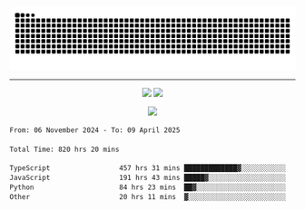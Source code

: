 <div align="center">
  <picture>
      <source
    media="(prefers-color-scheme: dark)"
      srcset="https://raw.githubusercontent.com/platane/snk/output/github-contribution-grid-snake-dark.svg"
      />
    <source
      media="(prefers-color-scheme: light)"
      srcset="https://raw.githubusercontent.com/xct007/xct007/output/github-contribution-grid-snake.svg"
      />
    <img
      alt="Snake"
      src="https://raw.githubusercontent.com/xct007/xct007/output/github-contribution-grid-snake.svg"
      />
  </picture>

</div>

___
<p align="center">
  <img src="https://readme-stats-blush-eta.vercel.app/api/top-langs/?username=xct007&layout=compact" />
  <img src="https://readme-stats-blush-eta.vercel.app/api?username=xct007&show_icons=true&theme=transparent&hide_title=true&include_all_commits=true" />
</p>

<p align="center">
  <img src="https://github-profile-trophy.vercel.app/?username=xct007&no-bg=true&rank=S,SS,SSS,A,AA,AAA,UNKNOWN,SECRET&row=3&title=-Followers,-Stars&margin-w=15&margin-h=15&column=2" />
</p>
<!--START_SECTION:waka-->

```txt
From: 06 November 2024 - To: 09 April 2025

Total Time: 820 hrs 20 mins

TypeScript                 457 hrs 31 mins █████████████▓░░░░░░░░░░░   54.43 %
JavaScript                 191 hrs 43 mins █████▓░░░░░░░░░░░░░░░░░░░   22.81 %
Python                     84 hrs 23 mins  ██▓░░░░░░░░░░░░░░░░░░░░░░   10.04 %
Other                      20 hrs 11 mins  ▓░░░░░░░░░░░░░░░░░░░░░░░░   02.40 %
```

<!--END_SECTION:waka-->
